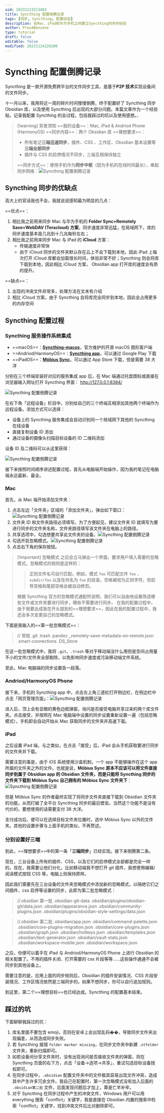 ```yaml
---
uid: 20231123213403
title: Syncthing 配置倒腾记录
tags: [同步, Syncthing, 配置经验]
description: 在Mac、iPad和华为手机之间建立Syncthing同步的经验
author: ProudBenzene
type: tutorial
draft: false
editable: false
modified: 20231124220200
---
```


# Syncthing 配置倒腾记录

Syncthing 是一款开源免费跨平台的文件同步工具，是基于**P2P 技术**实现设备间的文件同步。

十一月以来，我用将近一周的碎片时间慢慢倒腾，终于配置好了 Syncthing 同步 Obsidian 库，以及使用 Syncthing 后出现的大部分问题。本篇文章作为一个经验贴，记录我配置 Syncthing 的全过程，包括我踩过的坑以及使用感想。、

> [!warning] 背景须知
> ==我的设备==：Mac, iPad & Andriod Phone (HarmonyOS)
> ==同步内容==：两个 Obsidian 库
> ==理想要求==：
> - 所有笔记**三端迅速同步**，插件、CSS 、工作区、Obsidian 基本设置等**三端全部同步**
> - 插件与 CSS 的启停情况不同步，三端互相保持独立
>
> ==同步方式==：使用手机作为**同步中枢**（因为手机的在线时间最长），串起同步网络：![Syncthing 配置倒腾记录](https://cdn.pkmer.cn/images/202311232239394.png!pkmer)

## Syncthing 同步的优缺点

高大上的官话我也不会，我就说说感知最为明显的几点：

==优点==：

1. 相比我之前用来同步 Mac 与华为手机的 **Folder Sync+Remotely Save+WebDAV (Teracloud) 方案**，同步速度非常迅猛，在局域网下，库的同步速度基本是几兆到十几兆每秒左右；
2. 相比我之前用来同步 Mac 与 iPad 的 **iCloud** 方案：
	- 传输速度非常快
	- 由于 iCloud 同步的文件夹默认存在云上不会下载到本地，因此 iPad 上每次打开 iCloud 库都会加载很长时间，体验非常不好；Syncthing 则会将库下载到本地，因此相比 iCloud 方案， Obsidian app 打开库的速度会有质的提升。

==缺点==：

1. 出现的冲突文件非常多，处理方法在文末有介绍
2. 相比 iCloud 方案，由于 Syncthing 会将库完全同步到本地，因此会占用更多的内存空间

## Syncthing 配置过程

### Syncthing 服务操作系统集成

- ==macOS==：[**Syncthing-macos**](https://github.com/Syncthing/Syncthing-macos)，官方维护的开源 macOS 图形客户端
- ==Andriod/HarmonyOS==：[**Syncthing app**](https://play.google.com/store/apps/details?id=com.nutomic.Syncthingandroid)，可以通过 Google Play 下载
- ==iPadOS==：[**Möbius Sync**](https://apps.apple.com/us/app/m%C3%B6bius-sync/id1539203216?ign-itscg=30200&ign-itsct=apps_box)，可以通过 App Store 下载，但是需要 38 大洋

分别在三个终端安装好对应的服务集成 app 后，在 Mac 端通过托盘图标或直接在浏览器输入网址打开 Syncthing 界面： <http://127.0.0.1:8384/>

![Syncthing 配置倒腾记录](https://cdn.pkmer.cn/images/202311232159875.png!pkmer)

在右下角「远程设备」栏目中，分别给自己的三个终端互相添加其他两个终端作为远程设备。添加方式可以选择：

- 设备上的 Syncthing 服务集成会自动识别同一个局域网下其他的 Syncthing 在线设备
- 直接复制设备 ID 添加
- 通过设备的摄像头扫描目标设备的 ID 二维码添加

设备 ID 及二维码可以从这里获得：

![Syncthing 配置倒腾记录](https://cdn.pkmer.cn/images/202311232205950.png!pkmer)

接下来按照时间顺序讲述配置过程，首先从电脑端开始操作，因为我的笔记在电脑端永远最新、最全。

### Mac

首先，从 Mac 端开始添加文件夹：

1. 点击左边「文件夹」区域的「添加文件夹」，弹出如下窗口：![Syncthing 配置倒腾记录](https://cdn.pkmer.cn/images/202311232208450.png!pkmer)
2. 文件夹 ID 和文件夹路径必须填写。为了方便起见，建议文件夹 ID 就填写为要进行同步的文件夹名称，文件夹路径填写该文件夹在电脑上的路径。
3. 共享选项中，勾选想要共享此文件夹的设备。![Syncthing 配置倒腾记录](https://cdn.pkmer.cn/images/202311232210093.png!pkmer)
4. 勾选开启忽略模式。![Syncthing 配置倒腾记录](https://cdn.pkmer.cn/images/202311232212638.png!pkmer)
5. 点击右下角的保存按钮。

> [!important] 忽略模式
> 之后会立马弹出一个界面，要求用户填入需要的忽略模式。忽略模式的规则是这样的：
>
> > 正则文件名可自行匹配，例如，模式 `foo` 可匹配文件 `foo` 、 `subdir/foo` 以及任何名为 `foo` 的目录。空格被视为正则字符，但前导空格和尾部空格会被自动修剪。
>
> 根据 Syncthing 官方的忽略模式通配符说明，我们可以自由地设置筛选哪些文件或文件夹要进行同步，哪些不需要进行同步。
> 在我的配置过程中，由于我要达成我在开头提到的==理想要求==，因此在我的配置过程中，我还会多次变更自己的忽略模式。

下面是我输入的==第一批忽略模式==：

> // 常规
> .git
> .trash
> .pandoc
> _remotely-save-metadata-on-remote.json
> .smart-connections
> .DS_Store

在这一批忽略模式中，我将 `.git`、`.trash` 等对于移动端没什么用但是空间占用量不小的文件/文件夹全部剔除，以免影响同步速度或污染移动端文件系统。

至此，Mac 电脑端的同步设置告一段落。

### Andriod/HarmonyOS Phone

接下来，手机的 Syncthing app 中，点击左上角三道杠打开侧边栏，在侧边栏中点击「网页管理页面」：![Syncthing 配置倒腾记录](https://cdn.pkmer.cn/images/202311232242082.jpg!pkmer)

进入后，顶上会有显眼的黄色边框弹窗，询问是否接受电脑共享过来的两个库文件夹。点击接受，并按照在 Mac 电脑端中设置的同步设置重新设置一遍（包括忽略模式），手机即会自动开始从 Mac 获取同步的文件夹并高速下载。

### iPad

之后设置 iPad 端，与之类似，在点击「接受」后，iPad 会从手机获取要进行同步的文件夹并下载。

需要注意的事是，由于 iOS 系统使用沙盒机制，一个 app 不能够操作在这个 app 所属的文件夹之外的文件。也就是说，**Möbius Sync 原本不应该可以将文件直接同步到属于 Obsidian app 的 Obsidian 文件夹，而是只能将 Syncthing 同步的文件夹下载到 Möbius Sync 自己拥有的 Möbius Sync 文件夹下**：![Syncthing 配置倒腾记录](https://cdn.pkmer.cn/images/202311232253843.png!pkmer)

但是 Möbius Sync 的作者最终实现了将同步文件夹直接下载到 Obsidian 文件夹的功能，从而打破了全平台 Syncthing 同步的最后壁垒。当然这个功能不是没有代价的，要想使用的话需要支付 38 大洋。

支付成功后，便可以在选择目标文件夹位置时，选中 Möbius Sync 以外的文件夹。其他的设置步骤与上面手机的类似，不再赘述。

### 分别设置好三端

到此，==理想要求==中的第一条「**三端同步**」已经实现。接下来倒腾第二条。

现在，三台设备上所有的插件、CSS，以及它们的启停模式全部都是完全一样的。现在，我需要让他们分化，比如移动端我不想打开 git 插件，我想使用编辑/阅读模式按钮 CSS 等，电脑上则保持原样。

因此我们需要先在三台设备的文件夹忽略模式中添加新的忽略模式，以隔绝它们之间插件、css 启停等设置的同步，此即为第二批忽略模式：

> //.obsidian 第一批
> .obsidian-git-data
> .obsidian/plugins/obsidian-git/data.json
> .obsidian/appearance.json
> .obsidian/community-plugins.json
> .obsidian/plugins/obsidian-style-settings/data.json

> //.obsidian 第二批
> .obsidian/app.json
> .obsidian/command-palette.json
> .obsidian/core-plugins-migration.json
> .obsidian/core-plugins.json
> .obsidian/graph.json
> .obsidian/hotkeys.json
> .obsidian/templates.json
> .obsidian/text-generator.json
> .obsidian/vault-stats.json
> .obsidian/workspace-mobile.json
> .obsidian/workspace.json

之后，你便可以着手在 iPad 与 Andriod/HarmonyOS Phone 上进行 Obsidian 的相关配置了。不用的插件关闭、打开需要的 css 片段等等……这些操作通通不会被同步到其他设备上。

需要注意的是，应用上面的同步规则后，Obsidian 的插件安装情况、CSS 片段安装情况、工作区情况依然是三端同步的。如果不想同步，你可以自行追加规则。

到这里，第二个==理想目标==也已经达成。Syncthing 的配置基本结束。

## 踩过的坑

下面聊聊我踩过的坑：

1. 库名里面不要包含 emoji，否则在安卓上会出现乱码��，导致同步文件夹出现偏差，从而造成同步失败。
2. 若 Syncthing 报错 `folder marker missing`，在同步文件夹中新建 `.stfolder` 文件夹，重新扫描即可。
3. 如若设备间分享文件夹时，没有出现询问是否接收文件夹的弹窗，则在 Syncthing 页面的右下方，点击「设备→选项→共享」，重试勾选目标设备授权即可。
4. 在同步过程中，`.obsidian` 配置文件夹中的文件极其容易出现文件冲突，造成其中产生许多冗余文件。我自己在配置时，第一次忽略模式没有加入后面的 `.obsidian第二批` 文件，后面发现问题后才加上，算是亡羊补牢。
5. 对于 Syncthing 在同步过程中产生的冲突文件，Windows 用户可以用 everything 搜索「conflict」关键字，我是直接在 Obsidian 内置的搜索中检索「conflict」关键字，找到冲突文件后比对删除即可。

